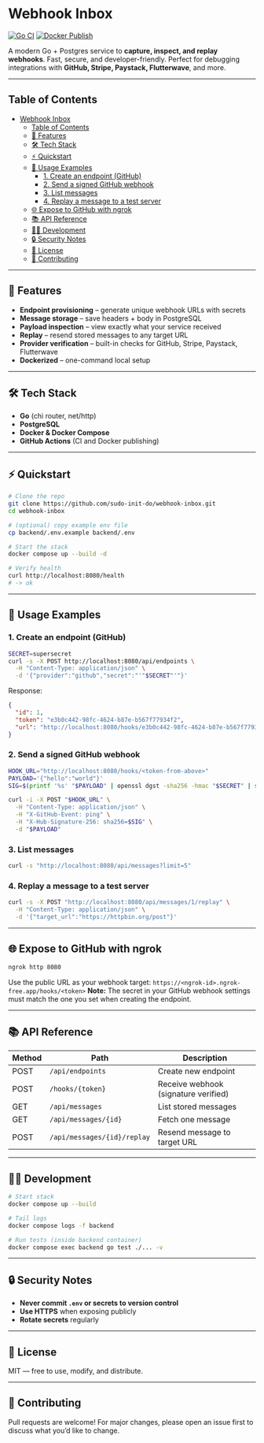 # Webhook Inbox

[![Go CI](https://github.com/sudo-init-do/webhook-inbox/actions/workflows/backend-ci.yml/badge.svg)](https://github.com/sudo-init-do/webhook-inbox/actions)
[![Docker Publish](https://github.com/sudo-init-do/webhook-inbox/actions/workflows/backend-docker.yml/badge.svg)](https://github.com/sudo-init-do/webhook-inbox/actions)

A modern Go + Postgres service to **capture, inspect, and replay webhooks**. Fast, secure, and developer-friendly. Perfect for debugging integrations with **GitHub, Stripe, Paystack, Flutterwave**, and more.

---

## Table of Contents
- [Webhook Inbox](#webhook-inbox)
  - [Table of Contents](#table-of-contents)
  - [🚀 Features](#-features)
  - [🛠️ Tech Stack](#️-tech-stack)
  - [⚡ Quickstart](#-quickstart)
  - [📖 Usage Examples](#-usage-examples)
    - [1. Create an endpoint (GitHub)](#1-create-an-endpoint-github)
    - [2. Send a signed GitHub webhook](#2-send-a-signed-github-webhook)
    - [3. List messages](#3-list-messages)
    - [4. Replay a message to a test server](#4-replay-a-message-to-a-test-server)
  - [🌐 Expose to GitHub with ngrok](#-expose-to-github-with-ngrok)
  - [📚 API Reference](#-api-reference)
  - [🧑‍💻 Development](#-development)
  - [🔒 Security Notes](#-security-notes)
  - [📝 License](#-license)
  - [🤝 Contributing](#-contributing)

---

## 🚀 Features
- **Endpoint provisioning** – generate unique webhook URLs with secrets
- **Message storage** – save headers + body in PostgreSQL
- **Payload inspection** – view exactly what your service received
- **Replay** – resend stored messages to any target URL
- **Provider verification** – built-in checks for GitHub, Stripe, Paystack, Flutterwave
- **Dockerized** – one-command local setup

---

## 🛠️ Tech Stack
- **Go** (chi router, net/http)
- **PostgreSQL**
- **Docker & Docker Compose**
- **GitHub Actions** (CI and Docker publishing)

---

## ⚡ Quickstart
```bash
# Clone the repo
git clone https://github.com/sudo-init-do/webhook-inbox.git
cd webhook-inbox

# (optional) copy example env file
cp backend/.env.example backend/.env

# Start the stack
docker compose up --build -d

# Verify health
curl http://localhost:8080/health
# -> ok
```

---

## 📖 Usage Examples

### 1. Create an endpoint (GitHub)
```bash
SECRET=supersecret
curl -s -X POST http://localhost:8080/api/endpoints \
  -H "Content-Type: application/json" \
  -d '{"provider":"github","secret":"'"$SECRET"'"}'
```
Response:
```json
{
  "id": 1,
  "token": "e3b0c442-98fc-4624-b87e-b567f77934f2",
  "url": "http://localhost:8080/hooks/e3b0c442-98fc-4624-b87e-b567f77934f2"
}
```

### 2. Send a signed GitHub webhook
```bash
HOOK_URL="http://localhost:8080/hooks/<token-from-above>"
PAYLOAD='{"hello":"world"}'
SIG=$(printf '%s' "$PAYLOAD" | openssl dgst -sha256 -hmac "$SECRET" | sed 's/^.*= //')

curl -i -X POST "$HOOK_URL" \
  -H "Content-Type: application/json" \
  -H "X-GitHub-Event: ping" \
  -H "X-Hub-Signature-256: sha256=$SIG" \
  -d "$PAYLOAD"
```

### 3. List messages
```bash
curl -s "http://localhost:8080/api/messages?limit=5"
```

### 4. Replay a message to a test server
```bash
curl -s -X POST "http://localhost:8080/api/messages/1/replay" \
  -H "Content-Type: application/json" \
  -d '{"target_url":"https://httpbin.org/post"}'
```

---

## 🌐 Expose to GitHub with ngrok
```bash
ngrok http 8080
```
Use the public URL as your webhook target:
`https://<ngrok-id>.ngrok-free.app/hooks/<token>`
**Note:** The secret in your GitHub webhook settings must match the one you set when creating the endpoint.

---

## 📚 API Reference
| Method | Path | Description |
|--------|------|-------------|
| POST   | `/api/endpoints`         | Create new endpoint |
| POST   | `/hooks/{token}`         | Receive webhook (signature verified) |
| GET    | `/api/messages`          | List stored messages |
| GET    | `/api/messages/{id}`     | Fetch one message |
| POST   | `/api/messages/{id}/replay` | Resend message to target URL |

---

## 🧑‍💻 Development
```bash
# Start stack
docker compose up --build

# Tail logs
docker compose logs -f backend

# Run tests (inside backend container)
docker compose exec backend go test ./... -v
```

---

## 🔒 Security Notes
- **Never commit `.env` or secrets to version control**
- **Use HTTPS** when exposing publicly
- **Rotate secrets** regularly

---

## 📝 License
MIT — free to use, modify, and distribute.

---

## 🤝 Contributing
Pull requests are welcome! For major changes, please open an issue first to discuss what you’d like to change.

